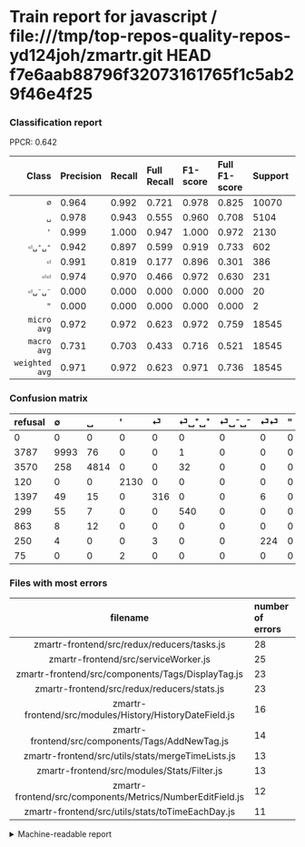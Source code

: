 # Train report for javascript / file:///tmp/top-repos-quality-repos-yd124joh/zmartr.git HEAD f7e6aab88796f32073161765f1c5ab29f46e4f25

### Classification report

PPCR: 0.642

| Class | Precision | Recall | Full Recall | F1-score | Full F1-score | Support | Full Support | PPCR |
|------:|:----------|:-------|:------------|:---------|:---------|:--------|:-------------|:-----|
| `∅` | 0.964| 0.992| 0.721| 0.978| 0.825| 10070| 13857| 0.727 |
| `␣` | 0.978| 0.943| 0.555| 0.960| 0.708| 5104| 8674| 0.588 |
| `'` | 0.999| 1.000| 0.947| 1.000| 0.972| 2130| 2250| 0.947 |
| `⏎␣⁺␣⁺` | 0.942| 0.897| 0.599| 0.919| 0.733| 602| 901| 0.668 |
| `⏎` | 0.991| 0.819| 0.177| 0.896| 0.301| 386| 1783| 0.216 |
| `⏎⏎` | 0.974| 0.970| 0.466| 0.972| 0.630| 231| 481| 0.480 |
| `⏎␣⁻␣⁻` | 0.000| 0.000| 0.000| 0.000| 0.000| 20| 883| 0.023 |
| `"` | 0.000| 0.000| 0.000| 0.000| 0.000| 2| 77| 0.026 |
| `micro avg` | 0.972| 0.972| 0.623| 0.972| 0.759| 18545| 28906| 0.642 |
| `macro avg` | 0.731| 0.703| 0.433| 0.716| 0.521| 18545| 28906| 0.642 |
| `weighted avg` | 0.971| 0.972| 0.623| 0.971| 0.736| 18545| 28906| 0.642 |

### Confusion matrix

|refusal|  ∅| ␣| '| ⏎| ⏎␣⁺␣⁺| ⏎␣⁻␣⁻| ⏎⏎| "| 
|:---|:---|:---|:---|:---|:---|:---|:---|:---|
|0 |0 |0 |0 |0 |0 |0 |0 |0 |
|3787 |9993 |76 |0 |0 |1 |0 |0 |0 |
|3570 |258 |4814 |0 |0 |32 |0 |0 |0 |
|120 |0 |0 |2130 |0 |0 |0 |0 |0 |
|1397 |49 |15 |0 |316 |0 |0 |6 |0 |
|299 |55 |7 |0 |0 |540 |0 |0 |0 |
|863 |8 |12 |0 |0 |0 |0 |0 |0 |
|250 |4 |0 |0 |3 |0 |0 |224 |0 |
|75 |0 |0 |2 |0 |0 |0 |0 |0 |

### Files with most errors

| filename | number of errors|
|:----:|:-----|
| zmartr-frontend/src/redux/reducers/tasks.js | 28 |
| zmartr-frontend/src/serviceWorker.js | 25 |
| zmartr-frontend/src/components/Tags/DisplayTag.js | 23 |
| zmartr-frontend/src/redux/reducers/stats.js | 23 |
| zmartr-frontend/src/modules/History/HistoryDateField.js | 16 |
| zmartr-frontend/src/components/Tags/AddNewTag.js | 14 |
| zmartr-frontend/src/utils/stats/mergeTimeLists.js | 13 |
| zmartr-frontend/src/modules/Stats/Filter.js | 13 |
| zmartr-frontend/src/components/Metrics/NumberEditField.js | 12 |
| zmartr-frontend/src/utils/stats/toTimeEachDay.js | 11 |

<details>
    <summary>Machine-readable report</summary>
```json
{
  "cl_report": {"\"": {"f1-score": 0.0, "precision": 0.0, "recall": 0.0, "support": 2}, "\u0027": {"f1-score": 0.999530736743313, "precision": 0.99906191369606, "recall": 1.0, "support": 2130}, "macro avg": {"f1-score": 0.7156222345706165, "precision": 0.7309454217091271, "recall": 0.7026118912149837, "support": 18545}, "micro avg": {"f1-score": 0.9715287139390671, "precision": 0.9715287139390671, "recall": 0.9715287139390671, "support": 18545}, "weighted avg": {"f1-score": 0.9706676925091337, "precision": 0.9705779990379282, "recall": 0.9715287139390671, "support": 18545}, "\u2205": {"f1-score": 0.9779321818270783, "precision": 0.9639239895823285, "recall": 0.9923535253227408, "support": 10070}, "\u23ce": {"f1-score": 0.8964539007092198, "precision": 0.9905956112852664, "recall": 0.8186528497409327, "support": 386}, "\u23ce\u23ce": {"f1-score": 0.9718004338394793, "precision": 0.9739130434782609, "recall": 0.9696969696969697, "support": 231}, "\u23ce\u2423\u207a\u2423\u207a": {"f1-score": 0.9191489361702129, "precision": 0.9424083769633508, "recall": 0.8970099667774086, "support": 602}, "\u23ce\u2423\u207b\u2423\u207b": {"f1-score": 0.0, "precision": 0.0, "recall": 0.0, "support": 20}, "\u2423": {"f1-score": 0.9601116872756282, "precision": 0.9776604386677498, "recall": 0.9431818181818182, "support": 5104}},
  "cl_report_full": {"\"": {"f1-score": 0.0, "precision": 0.0, "recall": 0.0, "support": 77}, "\u0027": {"f1-score": 0.9721588315837517, "precision": 0.99906191369606, "recall": 0.9466666666666667, "support": 2250}, "macro avg": {"f1-score": 0.5210897863663133, "precision": 0.7309454217091271, "recall": 0.4331337860803123, "support": 28906}, "micro avg": {"f1-score": 0.7593939010769004, "precision": 0.9715287139390671, "recall": 0.6232962014806614, "support": 28906}, "weighted avg": {"f1-score": 0.7355213957998828, "precision": 0.9399088345305879, "recall": 0.6232962014806614, "support": 28906}, "\u2205": {"f1-score": 0.825049537648613, "precision": 0.9639239895823285, "recall": 0.7211517644511799, "support": 13857}, "\u23ce": {"f1-score": 0.3006660323501427, "precision": 0.9905956112852664, "recall": 0.1772293886707796, "support": 1783}, "\u23ce\u23ce": {"f1-score": 0.6300984528832629, "precision": 0.9739130434782609, "recall": 0.4656964656964657, "support": 481}, "\u23ce\u2423\u207a\u2423\u207a": {"f1-score": 0.7327001356852103, "precision": 0.9424083769633508, "recall": 0.5993340732519423, "support": 901}, "\u23ce\u2423\u207b\u2423\u207b": {"f1-score": 0.0, "precision": 0.0, "recall": 0.0, "support": 883}, "\u2423": {"f1-score": 0.7080453007795264, "precision": 0.9776604386677498, "recall": 0.5549919299054646, "support": 8674}},
  "ppcr": 0.6415623054037224
}
```
</details>
